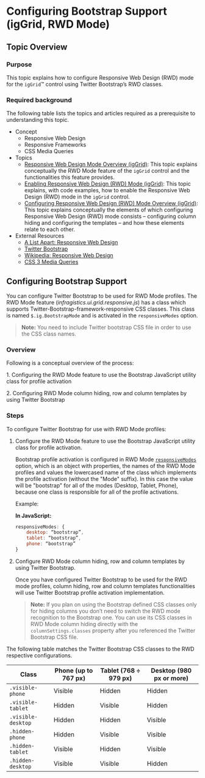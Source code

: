 ﻿<!--
|metadata|
{
    "fileName": "iggrid-responsive-web-design-mode-configuring-bootstrap-support",
    "controlName": "igGrid",
    "tags": ["Grids","How Do I","Layouts"]
}
|metadata|
-->

# Configuring Bootstrap Support (igGrid, RWD Mode)

## Topic Overview

### Purpose

This topic explains how to configure Responsive Web Design (RWD) mode for the `igGrid`™ control using Twitter Bootstrap’s RWD classes.

### Required background

The following table lists the topics and articles required as a prerequisite to understanding this topic.

- Concept
    - Responsive Web Design
    - Responsive Frameworks
    - CSS Media Queries
- Topics
    - [Responsive Web Design Mode Overview (igGrid)](igGrid-Responsive-Web-Design-Mode-Overview.html): This topic explains conceptually the RWD Mode feature of the `igGrid` control and the functionalities this feature provides.
    - [Enabling Responsive Web Design (RWD) Mode (igGrid)](igGrid-Enabling-Responsive-Web-Design-Mode.html): This topic explains, with code examples, how to enable the Responsive Web Design (RWD) mode in the `igGrid` control.
	- [Configuring Responsive Web Design (RWD) Mode Overview (igGrid)](igGrid-Configuring-Responsive-Web-Design-Mode-Overview.html): This topic explains conceptually the elements of which configuring Responsive Web Design (RWD) mode consists – configuring column hiding and configuring the templates – and how these elements relate to each other.
- External Resources
    -   [A List Apart: Responsive Web Design](http://alistapart.com/article/responsive-web-design)
    -   [Twitter Bootstrap](http://twitter.github.com/bootstrap/)
    -   [Wikipedia: Responsive Web Design](http://en.wikipedia.org/wiki/Responsive_web_design)
    -   [CSS 3 Media Queries](http://www.w3.org/TR/css3-mediaqueries/)


## Configuring Bootstrap Support

You can configure Twitter Bootstrap to be used for RWD Mode profiles. The RWD Mode feature  (*infragistics.ui.grid.responsive.js*) has a class which supports Twitter-Bootstrap-framework-responsive CSS classes. This class is named `$.ig.BootstrapMode` and is activated in the `responsiveModes` option.

> **Note:** You need to include Twitter bootstrap CSS file in order to use the CSS class names.


### Overview

Following is a conceptual overview of the process:

​1. Configuring the RWD Mode feature to use the Bootstrap JavaScript utility class for profile activation

​2. Configuring RWD Mode column hiding, row and column templates by using Twitter Bootstrap

### Steps

To configure Twitter Bootstrap for use with RWD Mode profiles:

1. Configure the RWD Mode feature to use the Bootstrap JavaScript utility class for profile activation.

	Bootstrap profile activation is configured in RWD Mode [`responsiveModes`](%%jQueryApiUrl%%/ui.iggridresponsive#options:responsiveModes) option, which is an object with properties, the names of the RWD Mode profiles and values the lowercased name of the class which implements the profile activation (without the "Mode" suffix). In this case the value will be "bootstrap" for all of the modes (Desktop, Tablet, Phone), because one class is responsible for all of the profile activations.
	
	Example:
	
	**In JavaScript:**
	
	```js
	responsiveModes: {
	    desktop: “bootstrap”,
	    tablet: “bootstrap”,
	    phone: “bootstrap”
	}
	```

2. Configure RWD Mode column hiding, row and column templates by using Twitter Bootstrap.

	Once you have configured Twitter Bootstrap to be used for the RWD mode profiles, column hiding, row and column templates functionalities will use Twitter Bootstrap profile activation implementation.
	
	> **Note:** If you plan on using the Bootstrap defined CSS classes only for hiding columns you don’t need to switch the RWD mode recognition to the Bootstrap one. You can use its CSS classes in RWD Mode column hiding directly with the `columnSettings.classes` property after you referenced the Twitter Bootstrap CSS file.

The following table matches the Twitter Bootstrap CSS classes to the RWD respective configurations.

Class | Phone (up to 767 px) | Tablet (768 ÷ 979 px) | Desktop (980 px or more)
---|---|---|---
`.visible-phone` | Visible | Hidden | Hidden
`.visible-tablet` | Hidden | Visible | Hidden
`.visible-desktop` | Hidden | Hidden | Visible
`.hidden-phone` | Hidden | Visible | Visible
`.hidden-tablet` | Visible | Hidden | Visible
`.hidden-desktop` | Visible | Visible | Hidden
